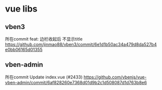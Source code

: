 # vue libs

## vben3
所在commit feat: 边栏收起后 不显示title  https://github.com/jinmao88/vben3/commit/6e1d1b50ac34a479d8da527b4e0bb06165d01355
## vben-admin

所在commit  Update index.vue (#2433)   https://github.com/vbenjs/vue-vben-admin/commit/6af828260e7368d01d9b2c1d508087d1d763b8e6
